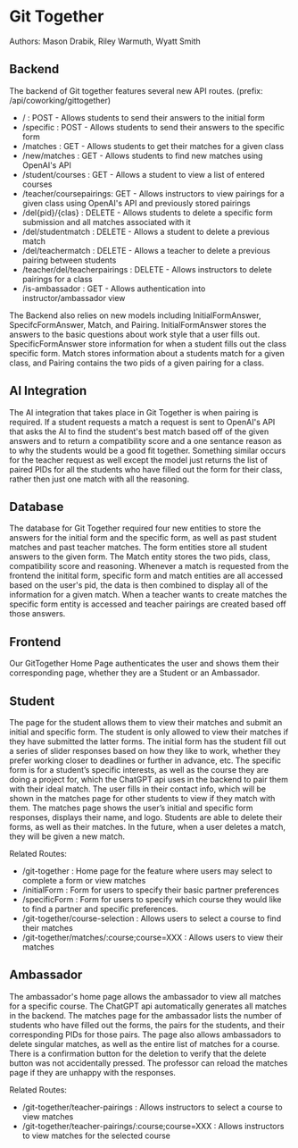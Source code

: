 # Git Together

Authors: Mason Drabik, Riley Warmuth, Wyatt Smith

## Backend

The backend of Git together features several new API routes. (prefix: /api/coworking/gittogether)

- / : POST - Allows students to send their answers to the initial form
- /specific : POST - Allows students to send their answers to the specific form
- /matches : GET - Allows students to get their matches for a given class
- /new/matches : GET - Allows students to find new matches using OpenAI's API
- /student/courses : GET - Allows a student to view a list of entered courses
- /teacher/coursepairings: GET - Allows instructors to view pairings for a given class using OpenAI's API and previously stored pairings
- /del{pid}/{clas} : DELETE - Allows students to delete a specific form submission and all matches associated with it
- /del/studentmatch : DELETE - Allows a student to delete a previous match
- /del/teachermatch : DELETE - Allows a teacher to delete a previous pairing between students
- /teacher/del/teacherpairings : DELETE - Allows instructors to delete pairings for a class
- /is-ambassador : GET - Allows authentication into instructor/ambassador view

The Backend also relies on new models including InitialFormAnswer, SpecifcFormAnswer, Match, and Pairing. InitialFormAnswer stores the answers to the basic questions about work style that a user fills out. SpecificFormAnswer store information for when a student fills out the class specific form. Match stores information about a students match for a given class, and Pairing contains the two pids of a given pairing for a class.

## AI Integration

The AI integration that takes place in Git Together is when pairing is required. If a student requests a match a request is sent to OpenAI's API that asks the AI to find the student's best match based off of the given answers and to return a compatibility score and a one sentance reason as to why the students would be a good fit together. Something similar occurs for the teacher request as well except the model just returns the list of paired PIDs for all the students who have filled out the form for their class, rather then just one match with all the reasoning.

## Database

The database for Git Together required four new entities to store the answers for the initial form and the specific form, as well as past student matches and past teacher matches. The form entities store all student answers to the given form. The Match entity stores the two pids, class, compatibility score and reasoning. Whenever a match is requested from the frontend the initital form, specific form and match entities are all accessed based on the user's pid, the data is then combined to display all of the information for a given match. When a teacher wants to create matches the specific form entity is accessed and teacher pairings are created based off those answers.

## Frontend

Our GitTogether Home Page authenticates the user and shows them their corresponding page, whether they are a Student or an Ambassador.

## Student

The page for the student allows them to view their matches and submit an initial and specific form. The student is only allowed to view their matches if they have submitted the latter forms. The initial form has the student fill out a series of slider responses based on how they like to work, whether they prefer working closer to deadlines or further in advance, etc. The specific form is for a student’s specific interests, as well as the course they are doing a project for, which the ChatGPT api uses in the backend to pair them with their ideal match. The user fills in their contact info, which will be shown in the matches page for other students to view if they match with them. The matches page shows the user’s initial and specific form responses, displays their name, and logo. Students are able to delete their forms, as well as their matches. In the future, when a user deletes a match, they will be given a new match.

Related Routes:

- /git-together : Home page for the feature where users may select to complete a form or view matches
- /initialForm : Form for users to specify their basic partner preferences
- /specificForm : Form for users to specify which course they would like to find a partner and specific preferences.
- /git-together/course-selection : Allows users to select a course to find their matches
- /git-together/matches/:course;course=XXX : Allows users to view their matches

## Ambassador

The ambassador's home page allows the ambassador to view all matches for a specific course. The ChatGPT api automatically generates all matches in the backend. The matches page for the ambassador lists the number of students who have filled out the forms, the pairs for the students, and their corresponding PIDs for those pairs. The page also allows ambassadors to delete singular matches, as well as the entire list of matches for a course. There is a confirmation button for the deletion to verify that the delete button was not accidentally pressed. The professor can reload the matches page if they are unhappy with the responses.

Related Routes:

- /git-together/teacher-pairings : Allows instructors to select a course to view matches
- /git-together/teacher-pairings/:course;course=XXX : Allows instructors to view matches for the selected course
